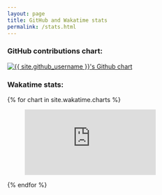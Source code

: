 ```yaml
---
layout: page
title: GitHub and Wakatime stats
permalink: /stats.html
---
```


### GitHub contributions chart:

<a href="https://github.com/{{ site.author.github }}">
  <img src="http://ghchart.rshah.org/{{ site.author.github }}" alt="{{ site.github_username }}'s Github chart" />
</a>

### Wakatime stats:

{% for chart in site.wakatime.charts %}

<figure>
  <embed src="https://wakatime.com/@{{ site.wakatime.username }}/{{ chart }}.svg" />
</figure>

{% endfor %}
